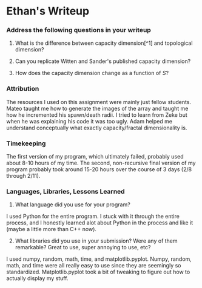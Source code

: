 # Ethan's Writeup

### Address the following questions in your writeup
 1. What is the difference between capacity dimension[^1] and topological dimension?

 2. Can you replicate Witten and Sander's published capacity dimension?

 3. How does the capacity dimension change as a function of *S*?

### Attribution

The resources I used on this assignment were mainly just fellow students. Mateo taught me how to generate the images of the array and taught me how he incremented his spawn/death radii. I tried to learn from Zeke but when he was explaining his code it was too ugly. Adam helped me understand conceptually what exactly capacity/fractal dimensionality is.

### Timekeeping
The first version of my program, which ultimately failed, probably used about 8-10 hours of my time. The second, non-recursive final version of my program probably took around 15-20 hours over the course of 3 days (2/8 through 2/11).

### Languages, Libraries, Lessons Learned
 1. What language did you use for your program?

I used Python for the entire program. I stuck with it through the entire process, and I honestly learned alot about Python in the process and like it (maybe a little more than C++ now).

 2. What libraries did you use in your submission? Were any of them remarkable? Great to use, super annoying to use, etc?

I used numpy, random, math, time, and matplotlib.pyplot. Numpy, random, math, and time were all really easy to use since they are seemingly so standardized. Matplotlib.pyplot took a bit of tweaking to figure out how to actually display my stuff.
